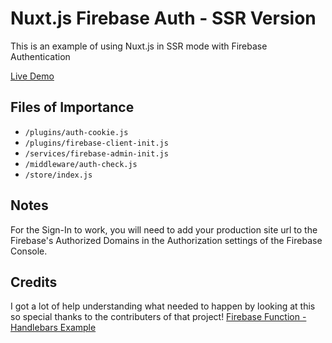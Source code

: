 # Nuxt.js Firebase Auth - SSR Version
This is an example of using Nuxt.js in SSR mode with Firebase Authentication

[Live Demo](https://nuxt-ssr-firebase-auth.now.sh)

## Files of Importance
- `/plugins/auth-cookie.js`
- `/plugins/firebase-client-init.js`
- `/services/firebase-admin-init.js`
- `/middleware/auth-check.js`
- `/store/index.js`

## Notes
For the Sign-In to work, you will need to add your production site url to the Firebase's Authorized Domains in the Authorization settings of the Firebase Console.

## Credits
I got a lot of help understanding what needed to happen by looking at this  so special thanks to the contributers of that project!
<a href="https://github.com/firebase/functions-samples/tree/master/template-handlebars" target="_blank">Firebase Function - Handlebars Example</a>
